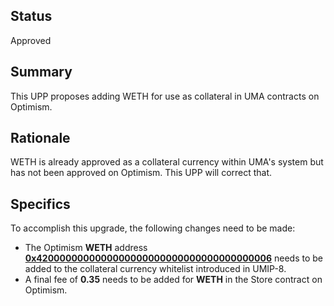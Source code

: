 ## Status

Approved

## Summary

This UPP proposes adding WETH for use as collateral in UMA contracts on Optimism.

## Rationale

WETH is already approved as a collateral currency within UMA's system but has not been approved on Optimism. This UPP will correct that.

## Specifics

To accomplish this upgrade, the following changes need to be made:

-   The Optimism **WETH** address **[0x4200000000000000000000000000000000000006](https://optimistic.etherscan.io/token/0x4200000000000000000000000000000000000006)** needs to be added to the collateral currency whitelist introduced in UMIP-8.
-   A final fee of **0.35** needs to be added for **WETH** in the Store contract on Optimism.

